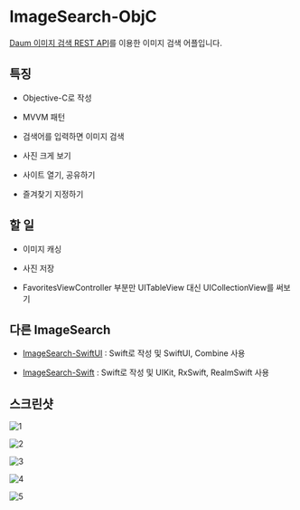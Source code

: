 # ImageSearch-ObjC

[Daum 이미지 검색 REST API](https://developers.kakao.com/docs/latest/ko/daum-search/dev-guide)를 이용한 이미지 검색 어플입니다.

## 특징

- Objective-C로 작성

- MVVM 패턴

- 검색어를 입력하면 이미지 검색

- 사진 크게 보기

- 사이트 열기, 공유하기

- 즐겨찾기 지정하기

## 할 일

- 이미지 캐싱

- 사진 저장

- FavoritesViewController 부분만 UITableView 대신 UICollectionView를 써보기

## 다른 ImageSearch

- [ImageSearch-SwiftUI](https://github.com/pookjw/ImageSearch-SwiftUI) : Swift로 작성 및 SwiftUI, Combine 사용

- [ImageSearch-Swift](https://github.com/pookjw/ImageSearch-Swift) : Swift로 작성 및 UIKit, RxSwift, RealmSwift 사용

## 스크린샷

![1](screenshots/1.png)

![2](screenshots/2.png)

![3](screenshots/3.png)

![4](screenshots/4.png)

![5](screenshots/5.png)
